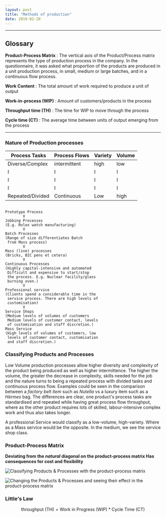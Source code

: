 ```yaml
---
layout: post
title: "Methods of production"
date: 2019-02-28
---
```


-----------------------------------------------

## Glossary

**Product-Process Matrix**
: The vertical axis of the Product/Process matrix represents the type of
 production process in the company. In the questionnaire, it was asked what
 proportion of the products are produced in a unit production process, in small,
 medium or large batches, and in a continuous flow process.

**Work Content**
: The total amount of work required to produce a unit of output

**Work-in-process (WIP)**
: Amount of customers/products in the process

**Throughput time (TH)**
: The time for WIP to move through the process

**Cycle time (CT)**
: The average time between units of output emerging from the process

--------------------------------------------------

### Nature of Production processes

Process Tasks    | Process Flows | Variety | Volume
--------------   | ------------- | -----   | -------
Diverse/Complex  | intermittent  | high    | low
I                | I             | I       | I
I                | I             | I       | I
I                | I             | I       | I
Repeated/Divided | Continuous    | Low     | high

```

Prototype Process
        V
Jobbing Processes
(E.g. Rolex watch manufacturing)
        V
Batch Processes
(Range of size differentiates Batch
 from Mass process)
        V
Mass (line) processes
(Bricks, BIC pens et cetera)
        V
Continuous Processes
(Highly capital-intensive and automated
 Difficult and expensive to start/stop 
 the process. E.g. Nuclear facility/glass
 burning oven.)
        V
Professional service
(Clients spend a considerable time in the
 service process. There are high levels of 
 customisation)
        V
Service Shops
(Medium levels of volumes of customers
 Medium levels of customer contact, levels 
 of customisation and staff discretion.)
Mass Service
(High levels of volumes of customers, low
 levels of customer contact, customisation
 and staff discretion.)

```

### Classifying Products and Processes

Low Volume production processes allow higher diversity and complexity of the
product being produced as well as higher intermittence. The higher the volume,
the greater the decrease in complexity, skills needed for the job and the nature
turns to being a repeated process with divided tasks and continuous process
flow. Examples could be seen in the comparison between a *factory belt item*
such as *Nutella* vs a luxury item such as a *Hèrmes* bag. The differences are
clear, one product's process tasks are standardised and repeated while having
great process flow throughput, where as the other product requires lots of
skilled, labour-intensive complex work and thus also takes longer.

A professional Service would classify as a low-volume, high-variety. Where as a
Mass service would be the opposite. In the medium, we see the service shop
class.

### Product-Process Matrix

**Deviating from the *natural* diagonal on the product-process matrix Has
consequences for cost and flexibility**

![Classifying Products & Processes with the product-process matrix](https://image.slidesharecdn.com/pgbm03session04processdesign-160116004114/95/pgbm03-mba-operation-management-session-04-process-design-21-638.jpg?cb=1452905031)

![Changing the Products & Processes and seeing their effect in the product-process matrix](https://image.slidesharecdn.com/pgbm03session04processdesign-160116004114/95/pgbm03-mba-operation-management-session-04-process-design-22-638.jpg)

### Little's Law

$$
\text{throughput (TH)} = \text{Work in Progress (WIP)} * \text{Cycle Time (CT)}
$$











